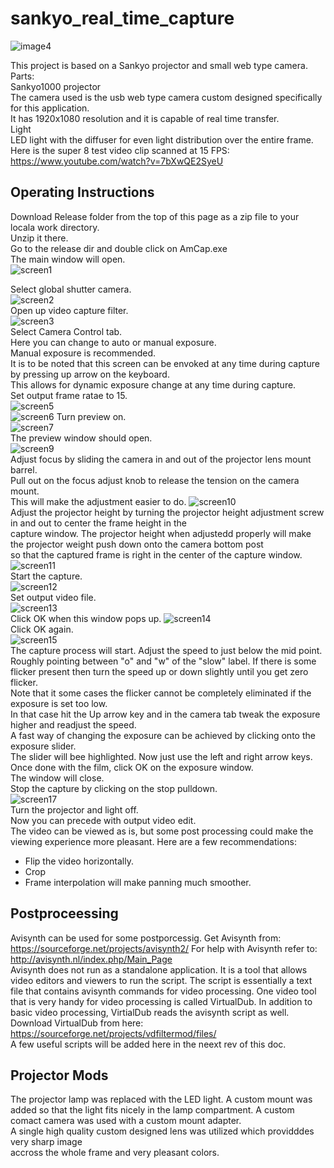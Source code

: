 # sankyo_real_time_capture

![image4](https://github.com/vintagefilmography/sankyo_real_time_capture/assets/48537944/cb575dc3-78dd-4c73-836a-9656b027e8b4)

This project is based on a Sankyo projector and small web type camera.  
Parts:  
Sankyo1000 projector  
The camera used is the usb web type camera custom designed specifically for this application.  
It has 1920x1080 resolution and it is capable of real time transfer.  
Light  
LED light with the diffuser for even light distribution over the entire frame.
Here is the super 8 test video clip scanned at 15 FPS:  
https://www.youtube.com/watch?v=7bXwQE2SyeU   

## Operating Instructions
Download Release folder from the top of this page as a zip file to your locala work directory.  
Unzip it there.  
Go to the release dir and double click on AmCap.exe   
The main window will open.  
![screen1](https://github.com/vintagefilmography/sankyo_real_time_capture/assets/48537944/09983974-9ee7-44ed-8e7e-751a255339e8)  

Select global shutter camera.  
![screen2](https://github.com/vintagefilmography/sankyo_real_time_capture/assets/48537944/31432177-792d-4b24-bf06-d58ea61afefd)   
Open up video capture filter.  
![screen3](https://github.com/vintagefilmography/sankyo_real_time_capture/assets/48537944/b4812322-0bca-478c-beda-bf30eee6fdd3)  
Select Camera Control tab.  
Here you can change to auto or manual exposure.  
Manual exposure is recommended.  
It is to be noted that this screen can be envoked at any time during capture by pressing up arrow on the keyboard.  
This allows for dynamic exposure change at any time during capture.  
Set output frame ratae to 15.  
![screen5](https://github.com/vintagefilmography/sankyo_real_time_capture/assets/48537944/1a741eb8-49dd-4831-aec7-0d6521a3948e)  
![screen6](https://github.com/vintagefilmography/sankyo_real_time_capture/assets/48537944/5b482be2-e268-4174-b48d-42a687adceef)
Turn preview on.  
![screen7](https://github.com/vintagefilmography/sankyo_real_time_capture/assets/48537944/b5dfb735-9e85-470e-95a3-6d5c262c856e)  
The preview window should open.  
![screen9](https://github.com/vintagefilmography/sankyo_real_time_capture/assets/48537944/2edda9b2-7c0b-4870-aebd-e29851d7fd61)  
Adjust focus by sliding the camera in and out of the projector lens mount barrel.  
Pull out on the focus adjust knob to release the tension on the camera mount.  
This will make the adjustment easier to do. 
![screen10](https://github.com/vintagefilmography/sankyo_real_time_capture/assets/48537944/96c1e6b2-c46a-439d-ae76-0a1c5af9ffa3)  
Adjust the projector height by turning the projector height adjustment screw in and out to center the frame height in the   
capture window. The projector height when adjustedd properly will make the projector weight push down onto the camera bottom post  
so that the captured frame is right in the center of the capture window.  
![screen11](https://github.com/vintagefilmography/sankyo_real_time_capture/assets/48537944/dbf3b95c-0e63-4b4e-b1b0-185b029f04d4)  
Start the capture.  
![screen12](https://github.com/vintagefilmography/sankyo_real_time_capture/assets/48537944/5bb53971-cb2d-4c95-b7f4-99318d242bf9)  
Set output video file.  
![screen13](https://github.com/vintagefilmography/sankyo_real_time_capture/assets/48537944/de5209ed-7510-4460-97d2-f7a3f31f4f97)  
Click OK when this window pops up.
![screen14](https://github.com/vintagefilmography/sankyo_real_time_capture/assets/48537944/f70f5417-bf1b-4405-aef5-2c292a1e8d5f)  
Click OK again.  
![screen15](https://github.com/vintagefilmography/sankyo_real_time_capture/assets/48537944/76b3038c-7292-48cc-bf5a-9aa963c6efaf)  
The capture process will start.
Adjust the speed to just below the mid point. Roughly pointing between "o" and "w" of the "slow" label.
If there is some flicker present then turn the speed up or down slightly until you get zero flicker.  
Note that it some cases the flicker cannot be completely eliminated if the exposure is set too low.  
In that case hit the Up arrow key and in the camera tab tweak the exposure higher and readjust the speed.  
A fast way of changing the exposure can be achieved by clicking onto the exposure slider.  
The slider will bee highlighted. Now just use the left and right arrow keys.  
Once done  with the  film, click OK on the exposure window.  
The window will close.  
Stop the capture by clicking on the stop  pulldown.  
![screen17](https://github.com/vintagefilmography/sankyo_real_time_capture/assets/48537944/9fc70d23-b582-4c23-8853-8ff1a3ed9c58)  
Turn the projector and light off.  
Now you can precede with output video edit.  
The video can be viewed as is, but some post processing could make the viewing
experience more pleasant.
Here are a few recommendations:
-  Flip the video horizontally.
-  Crop
-  Frame interpolation will make panning much smoother.

## Postproceessing
Avisynth can be used for some postporcessig.  Get Avisynth from:
https://sourceforge.net/projects/avisynth2/
For help with Avisynth refer to:  
http://avisynth.nl/index.php/Main_Page  
Avisynth does not run as a standalone application. It is a tool that allows video editors and viewers to run the script.
The script is essentially a text file that contains avisynth commands for video processing.
One video tool that is very handy for video processing is called VirtualDub.
In addition to basic video processing, VirtialDub reads the avisynth script as well.
Download VirtualDub from here:
https://sourceforge.net/projects/vdfiltermod/files/  
A few useful scripts will be added here in the neext rev of this doc.

## Projector Mods
The projector lamp was replaced with the LED light. 
A custom mount was added so that the light fits nicely in the lamp compartment. 
A custom comact camera was used with a custom mount adapter.  
A single high quality custom designed lens was utilized which providddes very sharp image   
accross  the whole frame and very pleasant colors.
